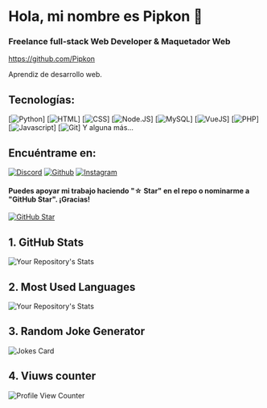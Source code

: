 # Hola, mi nombre es Pipkon 👋
### Freelance full-stack Web Developer & Maquetador Web

https://github.com/Pipkon

Aprendiz de desarrollo web.

## Tecnologías:
[![Python](https://img.shields.io/badge/Python-3776AB?style=for-the-badge&logo=python&logoColor=white)]
[![HTML](https://img.shields.io/badge/HTML5-E34F26?style=for-the-badge&logo=html5&logoColor=white)]
[![CSS](https://img.shields.io/badge/CSS-239120?&style=for-the-badge&logo=css3&logoColor=white)]
[![Node.JS](https://img.shields.io/badge/Node.js-43853D?style=for-the-badge&logo=node.js&logoColor=white)]
[![MySQL](https://img.shields.io/badge/MySQL-00000F?style=for-the-badge&logo=mysql&logoColor=white)]
[![VueJS](https://img.shields.io/badge/Vue.js-35495E?style=for-the-badge&logo=vue.js&logoColor=4FC08D)]
[![PHP](https://img.shields.io/badge/PHP-777BB4?style=for-the-badge&logo=php&logoColor=white)]
[![Javascript](https://img.shields.io/badge/JavaScript-F7DF1E?style=for-the-badge&logo=javascript&logoColor=black)]
[![Git](https://img.shields.io/badge/GIT-E44C30?style=for-the-badge&logo=git&logoColor=white)]
Y alguna más...

## Encuéntrame en:
[![Discord](https://img.shields.io/badge/Discord-7289DA?style=for-the-badge&logo=discord&logoColor=white)](https://discord.gg/E2TurjJSbU)
[![Github](https://img.shields.io/badge/GitHub-100000?style=for-the-badge&logo=github&logoColor=white)](https://github.com/Pipkon)
[![Instagram](https://img.shields.io/badge/Instagram-E4405F?style=for-the-badge&logo=instagram&logoColor=white)](https://www.instagram.com/rafacrdr/)


#### Puedes apoyar mi trabajo haciendo "☆ Star" en el repo o nominarme a "GitHub Star". ¡Gracias!
[![GitHub Star](https://img.shields.io/badge/GitHub-Nominar_a_star-yellow?style=for-the-badge&logo=github&logoColor=white&labelColor=101010)](https://stars.github.com/nominate/)




## 1. GitHub Stats
![Your Repository's Stats](https://github-readme-stats.vercel.app/api?username=Pipkon&show_icons=true)
## 2. Most Used Languages
![Your Repository's Stats](https://github-readme-stats.vercel.app/api/top-langs/?username=Pipkon&theme=blue-green)
## 3. Random Joke Generator
![Jokes Card](https://readme-jokes.vercel.app/api)
## 4. Viuws counter
![Profile View Counter](https://komarev.com/ghpvc/?username=Pipkon)
